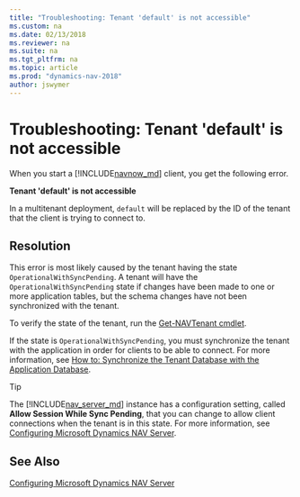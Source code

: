 ```yaml
---
title: "Troubleshooting: Tenant 'default' is not accessible"
ms.custom: na
ms.date: 02/13/2018
ms.reviewer: na
ms.suite: na
ms.tgt_pltfrm: na
ms.topic: article
ms.prod: "dynamics-nav-2018"
author: jswymer
---
```

# Troubleshooting: Tenant 'default' is not accessible
When you start a [!INCLUDE[navnow_md](includes/navnow_md.md)] client, you get the following error.  
  
 **Tenant 'default' is not accessible**  
  
In a multitenant deployment, `default` will be replaced by the ID of the tenant that the client is trying to connect to. 
 
## Resolution  
This error is most likely caused by the tenant having the state `OperationalWithSyncPending`. A tenant will have the `OperationalWithSyncPending` state if changes have been made to one or more application tables, but the schema changes have not been synchronized with the tenant.

To verify the state of the tenant, run the [Get-NAVTenant cmdlet](/powershell/module/microsoft.dynamics.nav.management/get-navtenant). 

If the state is `OperationalWithSyncPending`, you must synchronize the tenant with the application in order for clients to be able to connect. For more information, see [How to: Synchronize the Tenant Database with the Application Database](How-to--Synchronize-the-Tenant-Database-with-the-Application-Database.md).

>[!TIP]
>The [!INCLUDE[nav_server_md](includes/nav_server_md.md)] instance has a configuration setting, called **Allow Session While Sync Pending**, that you can change to allow client connections when the tenant is in this state. For more information, see [Configuring Microsoft Dynamics NAV Server](Configuring-Microsoft-Dynamics-NAV-Server.md#General).  
  
  
## See Also 
[Configuring Microsoft Dynamics NAV Server](Configuring-Microsoft-Dynamics-NAV-Server.md)  
